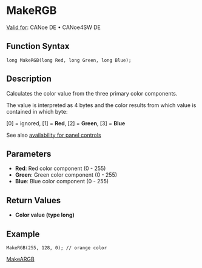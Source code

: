 # MakeRGB

[Valid for](../../../Shared/FeatureAvailability.md): CANoe DE • CANoe4SW DE

## Function Syntax

```plaintext
long MakeRGB(long Red, long Green, long Blue);
```

## Description

Calculates the color value from the three primary color components.

The value is interpreted as 4 bytes and the color results from which value is contained in which byte:

[0] = ignored, [1] = **Red**, [2] = **Green**, [3] = **Blue**

See also [availability for panel controls](../../../../../Subsystems/VectorToolsEnvironment/Content/Topics/PanelDesigner/General/PanelDesignerCAPLFunctions.md)

## Parameters

- **Red**: Red color component (0 - 255)
- **Green**: Green color component (0 - 255)
- **Blue**: Blue color component (0 - 255)

## Return Values

- **Color value (type long)**

## Example

```plaintext
MakeRGB(255, 128, 0); // orange color
```

[MakeARGB](CAPLfunctionMakeARGB.md)

